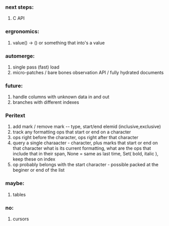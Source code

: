 
### next steps:
  1. C API

### ergronomics:
  1. value() -> () or something that into's a value

### automerge:
  1. single pass (fast) load
  2. micro-patches / bare bones observation API / fully hydrated documents

### future:
  1. handle columns with unknown data in and out
  2. branches with different indexes

### Peritext
  1. add mark / remove mark -- type, start/end elemid (inclusive,exclusive)
  2. track any formatting ops that start or end on a character
  3. ops right before the character, ops right after that character
  4. query a single charaacter - character, plus marks that start or end on that character 
     what is its current formatting,
     what are the ops that include that in their span,
     None = same as last time, Set( bold, italic ),
     keep these on index
  5. op probably belongs with the start character - possible packed at the beginer or end of the list

### maybe:
  1. tables

### no:
  1. cursors
